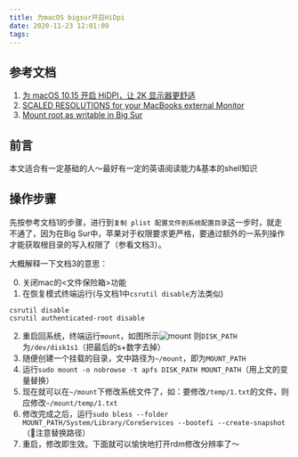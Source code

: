 ```yaml
---
title: 为macOS bigsur开启HiDpi
date: 2020-11-23 12:01:09
tags:
---
```

## 参考文档

1. [为 macOS 10.15 开启 HiDPI，让 2K 显示器更舒适](https://sspai.com/post/57549)
2. [SCALED RESOLUTIONS
for your MacBooks external Monitor](https://comsysto.github.io/Display-Override-PropertyList-File-Parser-and-Generator-with-HiDPI-Support-For-Scaled-Resolutions/)
3. [Mount root as writable in Big Sur](https://apple.stackexchange.com/a/395509)

## 前言

本文适合有一定基础的人～最好有一定的英语阅读能力&基本的shell知识

## 操作步骤

先按参考文档1的步骤，进行到`复制 plist 配置文件到系统配置目录`这一步时，就走不通了，因为在Big Sur中，苹果对于权限要求更严格，要通过额外的一系列操作才能获取根目录的写入权限了（参看文档3）。

大概解释一下文档3的意思：

0. 关闭mac的<文件保险箱>功能
1. 在恢复模式终端运行(与文档1中`csrutil disable`方法类似)
```shell
csrutil disable
csrutil authenticated-root disable
```

2. 重启回系统，终端运行`mount`，如图所示![mount](./mount.png)
则`DISK_PATH`为`/dev/disk1s1`（把最后的s+数字去掉）
3. 随便创建一个挂载的目录，文中路径为`~/mount`，即为`MOUNT_PATH`
4. 运行`sudo mount -o nobrowse -t apfs DISK_PATH MOUNT_PATH`（用上文的变量替换）
5. 现在就可以在`~/mount`下修改系统文件了，如：要修改`/temp/1.txt`的文件，则应修改`~/mount/temp/1.txt`
6. 修改完成之后，运行`sudo bless --folder MOUNT_PATH/System/Library/CoreServices --bootefi --create-snapshot`（注意替换路径）
7. 重启，修改即生效。下面就可以愉快地打开rdm修改分辨率了～
